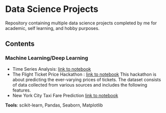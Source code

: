 # Data Science Projects #
Repository containing multiple data science projects completed by me for academic, self learning, and hobby purposes.

## Contents
### Machine Learning/Deep Learning 
* Time Series Analysis: [link to notebook](https://github.com/tabers77/Machine-Learning-Projects/blob/main/Time%20Series/pipeline-test-v-1-0-ts.ipynb)
* The Flight Ticket Price Hackathon : [link to notebook](https://github.com/tabers77/Machine-Learning-Projects/blob/main/Flight%20Ticket%20Price%20Hackathon/flight-price-prediction.ipynb) This hackathon is about predicting the ever-varying prices of tickets. The dataset consists of data collected from various sources and includes the following features.
* New York City Taxi Fare Prediction [link to notebook](https://github.com/tabers77/Machine-Learning-Projects/blob/main/New%20York%20City%20Taxi%20Fare%20Prediction/COLAB_New_York_City_Taxi_Fare_Prediction.ipynb)

**Tools**: scikit-learn, Pandas, Seaborn, Matplotlib
